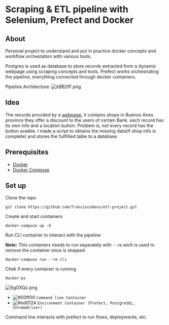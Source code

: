 # Scraping & ETL pipeline with Selenium, Prefect and Docker

## About
Personal project to understand and put in practice docker concepts and workflow orchestation with various tools.

Postgres is used as database to store records extracted from a dynamic webpage using scraping concepts and tools. Prefect works orchestrating the pipeline, everything connected through docker containers.

Pipeline Architecture:
![kBB2fF.png](https://i1.lensdump.com/i/kBB2fF.png)

## Idea
The records provided by a [webpage](https://www.bancoprovincia.com.ar/cuentadni/contenidos/cdniBeneficios/), it contains shops in Buenos Aires province they offer a discount to the users of certain Bank. each record has its own info and a location button. Problem is, not every record has the button avaible. I made a script to obtains the missing data(if shop info is complete) and stores the fullfilled table to a database.

## Prerequisites
- [Docker](https://docs.docker.com/get-docker/)
- [Docker Compose](https://docs.docker.com/compose/)

## Set up
Clone the repo
```
git clone https://github.com/franciscodevs/etl-project.git
```
Create and start containers
```
docker-compose up -d 
```
Run CLI container to interact with the pipeline

**Note:** This containers needs to run separately with ```--rm``` wich is used to remove the container once is stopped. 
```
docker-compose run --rm cli
```
Chek if every container is running
```
docker-ps
```

![6gOXQz.png](https://i.lensdump.com/i/6gOXQz.png)

- ![#00ff00](https://via.placeholder.com/15/00ff00/000000?text=+) `Command line Container`
- ![#ed0124](https://via.placeholder.com/15/ed0124/000000?text=+) `Environment Container (Prefect, PostgreSQL, ChromeDriver)`

Command line interacts with prefect to run flows, deployments, etc. 